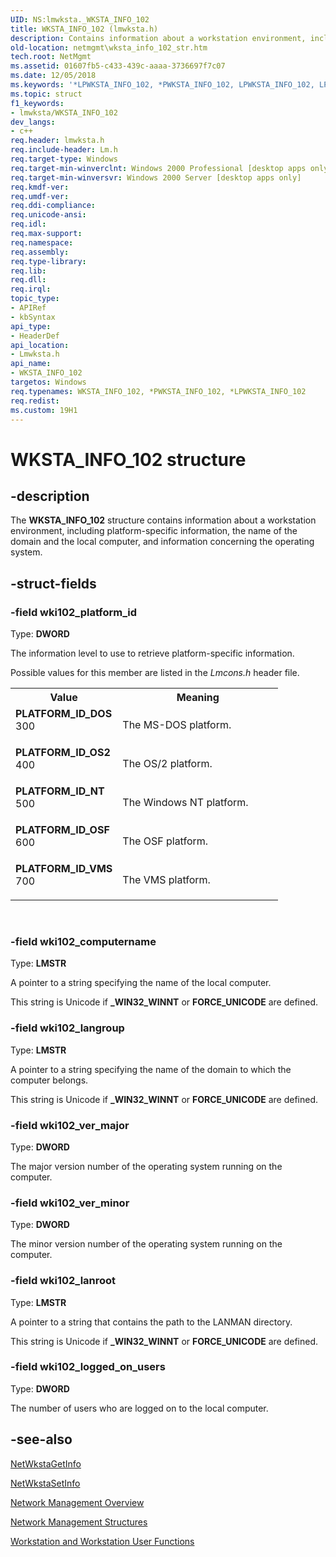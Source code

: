 ```yaml
---
UID: NS:lmwksta._WKSTA_INFO_102
title: WKSTA_INFO_102 (lmwksta.h)
description: Contains information about a workstation environment, including platform-specific information, the name of the domain and the local computer, and information concerning the operating system.
old-location: netmgmt\wksta_info_102_str.htm
tech.root: NetMgmt
ms.assetid: 01607fb5-c433-439c-aaaa-3736697f7c07
ms.date: 12/05/2018
ms.keywords: '*LPWKSTA_INFO_102, *PWKSTA_INFO_102, LPWKSTA_INFO_102, LPWKSTA_INFO_102 structure pointer [Network Management], PLATFORM_ID_DOS, PLATFORM_ID_NT, PLATFORM_ID_OS2, PLATFORM_ID_OSF, PLATFORM_ID_VMS, PWKSTA_INFO_102, PWKSTA_INFO_102 structure pointer [Network Management], WKSTA_INFO_102, WKSTA_INFO_102 structure [Network Management], _win32_wksta_info_102_str, lmwksta/LPWKSTA_INFO_102, lmwksta/PWKSTA_INFO_102, lmwksta/WKSTA_INFO_102, netmgmt.wksta_info_102_str'
ms.topic: struct
f1_keywords:
- lmwksta/WKSTA_INFO_102
dev_langs:
- c++
req.header: lmwksta.h
req.include-header: Lm.h
req.target-type: Windows
req.target-min-winverclnt: Windows 2000 Professional [desktop apps only]
req.target-min-winversvr: Windows 2000 Server [desktop apps only]
req.kmdf-ver: 
req.umdf-ver: 
req.ddi-compliance: 
req.unicode-ansi: 
req.idl: 
req.max-support: 
req.namespace: 
req.assembly: 
req.type-library: 
req.lib: 
req.dll: 
req.irql: 
topic_type:
- APIRef
- kbSyntax
api_type:
- HeaderDef
api_location:
- Lmwksta.h
api_name:
- WKSTA_INFO_102
targetos: Windows
req.typenames: WKSTA_INFO_102, *PWKSTA_INFO_102, *LPWKSTA_INFO_102
req.redist: 
ms.custom: 19H1
---
```


# WKSTA_INFO_102 structure


## -description


The
				<b>WKSTA_INFO_102</b> structure contains information about a workstation environment, including platform-specific information, the name of the domain and the local computer, and information concerning the operating system.


## -struct-fields




### -field wki102_platform_id

Type: <b>DWORD</b>

The information level to use to retrieve platform-specific information. 

Possible values for this member are listed in the <i>Lmcons.h</i> header file.


<table>
<tr>
<th>Value</th>
<th>Meaning</th>
</tr>
<tr>
<td width="40%"><a id="PLATFORM_ID_DOS"></a><a id="platform_id_dos"></a><dl>
<dt><b>PLATFORM_ID_DOS</b></dt>
<dt>300</dt>
</dl>
</td>
<td width="60%">
The MS-DOS platform.

</td>
</tr>
<tr>
<td width="40%"><a id="PLATFORM_ID_OS2"></a><a id="platform_id_os2"></a><dl>
<dt><b>PLATFORM_ID_OS2</b></dt>
<dt>400</dt>
</dl>
</td>
<td width="60%">
The OS/2 platform.

</td>
</tr>
<tr>
<td width="40%"><a id="PLATFORM_ID_NT"></a><a id="platform_id_nt"></a><dl>
<dt><b>PLATFORM_ID_NT</b></dt>
<dt>500</dt>
</dl>
</td>
<td width="60%">
The Windows NT platform.

</td>
</tr>
<tr>
<td width="40%"><a id="PLATFORM_ID_OSF"></a><a id="platform_id_osf"></a><dl>
<dt><b>PLATFORM_ID_OSF</b></dt>
<dt>600</dt>
</dl>
</td>
<td width="60%">
The OSF platform.

</td>
</tr>
<tr>
<td width="40%"><a id="PLATFORM_ID_VMS"></a><a id="platform_id_vms"></a><dl>
<dt><b>PLATFORM_ID_VMS</b></dt>
<dt>700</dt>
</dl>
</td>
<td width="60%">
The VMS platform.

</td>
</tr>
</table>
 


### -field wki102_computername

Type: <b>LMSTR</b>

A pointer to a string specifying the name of the local computer.

This string is Unicode if  <b>_WIN32_WINNT</b> or <b>FORCE_UNICODE</b> are defined.


### -field wki102_langroup

Type: <b>LMSTR</b>

A pointer to a string specifying the name of the domain to which the computer belongs.

This string is Unicode if  <b>_WIN32_WINNT</b> or <b>FORCE_UNICODE</b> are defined.


### -field wki102_ver_major

Type: <b>DWORD</b>

The major version number of the operating system running on the computer.


### -field wki102_ver_minor

Type: <b>DWORD</b>

The minor version number of the operating system running on the computer.


### -field wki102_lanroot

Type: <b>LMSTR</b>

A pointer to a string that contains the path to the LANMAN directory.

This string is Unicode if  <b>_WIN32_WINNT</b> or <b>FORCE_UNICODE</b> are defined.


### -field wki102_logged_on_users

Type: <b>DWORD</b>

The number of users who are logged on to the local computer.


## -see-also




<a href="https://docs.microsoft.com/windows/desktop/api/lmwksta/nf-lmwksta-netwkstagetinfo">NetWkstaGetInfo</a>



<a href="https://docs.microsoft.com/windows/desktop/api/lmwksta/nf-lmwksta-netwkstasetinfo">NetWkstaSetInfo</a>



<a href="https://docs.microsoft.com/windows/desktop/NetMgmt/network-management">Network Management Overview</a>



<a href="https://docs.microsoft.com/windows/desktop/NetMgmt/network-management-structures">Network Management Structures</a>



<a href="https://docs.microsoft.com/windows/desktop/NetMgmt/workstation-and-workstation-user-functions">Workstation and Workstation User Functions</a>
 

 

